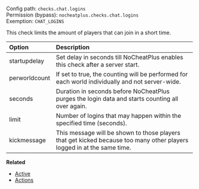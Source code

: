 Config path: `checks.chat.logins`  
Permission (bypass): `nocheatplus.checks.chat.logins`  
Exemption: `CHAT_LOGINS`  

This check limits the amount of players that can join in a short time.

| Option             | Description |
| :----------------- | :---------- |
| startupdelay       | Set delay in seconds till NoCheatPlus enables this check after a server start. |
| perworldcount      | If set to true, the counting will be performed for each world individually and not server-wide. |
| seconds            | Duration in seconds before NoCheatPlus purges the login data and starts counting all over again. |
| limit              | Number of logins that may happen within the specified time (seconds). |
| kickmessage        | This message will be shown to those players that get kicked because too many other players logged in at the same time. |


**Related**   
* [Active](Global#Active)
* [Actions](Global#Actions)